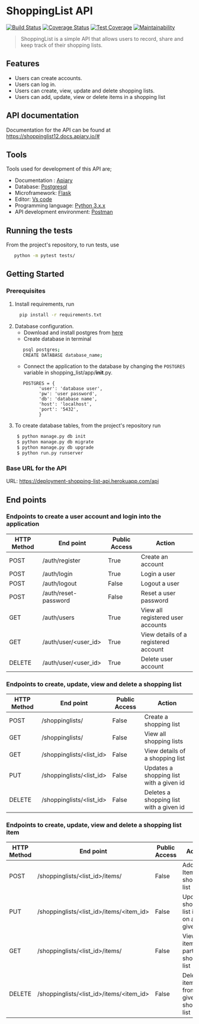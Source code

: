# ShoppingList API

[![Build Status](https://travis-ci.org/flacode/shopping_list.png)](https://travis-ci.org/flacode/shopping_list)     [![Coverage Status](https://coveralls.io/repos/github/flacode/shopping_list/badge.svg)](https://coveralls.io/github/flacode/shopping_list)
[![Test Coverage](https://api.codeclimate.com/v1/badges/08889291e991002973ae/test_coverage)](https://codeclimate.com/github/flacode/shopping_list/test_coverage)
[![Maintainability](https://api.codeclimate.com/v1/badges/08889291e991002973ae/maintainability)](https://codeclimate.com/github/flacode/shopping_list/maintainability)

> ShoppingList is a simple API that allows users to record, share and keep track of their shopping lists.

## Features
- Users can create accounts.
- Users can log in.
- Users can create, view, update and delete shopping lists. 
- Users can add, update, view or delete items in a shopping list

## API documentation

Documentation for the API can be found at https://shoppinglist12.docs.apiary.io/#

## Tools
Tools used for development of this API are;
- Documentation : [Apiary](https://apiary.io/)
- Database: [Postgresql](https://www.postgresql.org)
- Microframework: [Flask](http://flask.pocoo.org/)
- Editor: [Vs code](https://code.visualstudio.com)
- Programming language: [Python 3.x.x](https://docs.python.org/3/)
- API development environment: [Postman](https://www.getpostman.com)

## Running the tests

From the project's repository, to run tests, use
```sh
   python -m pytest tests/ 
 ``` 

## Getting Started
### Prerequisites
1. Install requirements, run 
```sh
     pip install -r requirements.txt
```
2. Database configuration.
   - Download and install postgres from [here](https://www.postgresql.org/download/)
   - Create database in terminal
   ```sh
      psql postgres;
      CREATE DATABASE database_name;
   ```
   - Connect the application to the database by changing the ``` POSTGRES ``` variable in shopping_list/app/__init__.py.
   ```
      POSTGRES = {
            'user': 'database user',
            'pw': 'user password',
            'db': 'database name',
            'host': 'localhost',
            'port': '5432',
            }
   ```
3. To create database tables, from the project's repository run 
```sh 
    $ python manage.py db init
    $ python manage.py db migrate
    $ python manage.py db upgrade
    $ python run.py runserver
 ```
### Base URL for the API
URL: https://deployment-shopping-list-api.herokuapp.com/api

## End points
### Endpoints to create a user account and login into the application
HTTP Method|End point | Public Access|Action
-----------|----------|--------------|------
POST | /auth/register | True | Create an account
POST | /auth/login | True | Login a user
POST | /auth/logout | False | Logout a user
POST | /auth/reset-password | False | Reset a user password
GET | /auth/users | True | View all registered user accounts
GET | /auth/user/<user_id> | True | View details of a registered account
DELETE | /auth/user/<user_id> | True | Delete user account

### Endpoints to create, update, view and delete a shopping list
HTTP Method|End point | Public Access|Action
-----------|----------|--------------|------
POST | /shoppinglists/ | False | Create a shopping list
GET | /shoppinglists/ | False | View all shopping lists
GET | /shoppinglists/<list_id> | False | View details of a shopping list
PUT | /shoppinglists/<list_id> | False | Updates a shopping list with a given id
DELETE | /shoppinglists/<list_id> | False | Deletes a shopping list with a given id

### Endpoints to create, update, view and delete a shopping list item
HTTP Method|End point | Public Access|Action
-----------|----------|--------------|------
POST | /shoppinglists/<list_id>/items/ | False | Add an Item to a shopping list
PUT | /shoppinglists/<list_id>/items/<item_id> | False | Update a shopping list item on a given list
GET | /shoppinglists/<list_id>/items/ | False | View items in a particular shopping list
DELETE | /shoppinglists/<list_id>/items/<item_id> | False | Delete an item from a given shopping list


